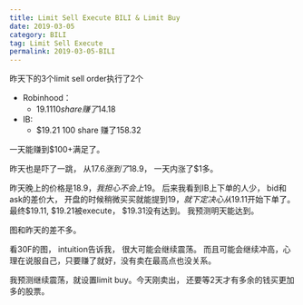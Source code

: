 ```yaml
---
title: Limit Sell Execute BILI & Limit Buy
date: 2019-03-05
category: BILI
tag: Limit Sell Execute
permalink: 2019-03-05-BILI
---
```

昨天下的3个limit sell order执行了2个

* Robinhood：
  - $19.11 10 share 赚了$14.18
* IB:
  - $19.21 100 share 赚了158.32

一天能赚到$100+满足了。

昨天也是吓了一跳， 从$17.6涨到了$18.9， 一天内涨了$1多。

昨天晚上的价格是$18.9， 我担心不会上$19。 后来我看到IB上下单的人少， bid和ask的差价大， 开盘的时候稍微买买就能提到$19， 就下定决心从$19.11开始下单了。最终$19.11, $19.21被execute， $19.31没有达到。 我预测明天能达到。

图和昨天的差不多。

看30F的图， intuition告诉我， 很大可能会继续震荡。 而且可能会继续冲高，心理在说服自己，只要赚了就好，没有卖在最高点也没关系。

我预测继续震荡，就设置limit buy。今天刚卖出， 还要等2天才有多余的钱买更加多的股票。
